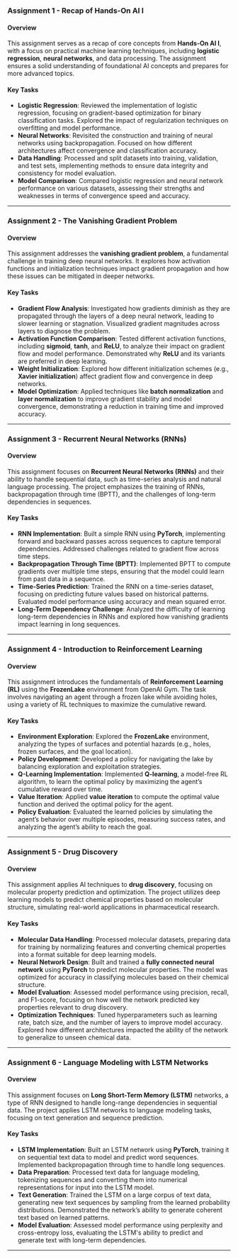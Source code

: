 ### **Assignment 1 - Recap of Hands-On AI I**

#### Overview
This assignment serves as a recap of core concepts from **Hands-On AI I**, with a focus on practical machine learning techniques, including **logistic regression**, **neural networks**, and data processing. The assignment ensures a solid understanding of foundational AI concepts and prepares for more advanced topics.

#### Key Tasks
- **Logistic Regression**: Reviewed the implementation of logistic regression, focusing on gradient-based optimization for binary classification tasks. Explored the impact of regularization techniques on overfitting and model performance.
- **Neural Networks**: Revisited the construction and training of neural networks using backpropagation. Focused on how different architectures affect convergence and classification accuracy.
- **Data Handling**: Processed and split datasets into training, validation, and test sets, implementing methods to ensure data integrity and consistency for model evaluation.
- **Model Comparison**: Compared logistic regression and neural network performance on various datasets, assessing their strengths and weaknesses in terms of convergence speed and accuracy.

---

### **Assignment 2 - The Vanishing Gradient Problem**

#### Overview
This assignment addresses the **vanishing gradient problem**, a fundamental challenge in training deep neural networks. It explores how activation functions and initialization techniques impact gradient propagation and how these issues can be mitigated in deeper networks.

#### Key Tasks
- **Gradient Flow Analysis**: Investigated how gradients diminish as they are propagated through the layers of a deep neural network, leading to slower learning or stagnation. Visualized gradient magnitudes across layers to diagnose the problem.
- **Activation Function Comparison**: Tested different activation functions, including **sigmoid**, **tanh**, and **ReLU**, to analyze their impact on gradient flow and model performance. Demonstrated why **ReLU** and its variants are preferred in deep learning.
- **Weight Initialization**: Explored how different initialization schemes (e.g., **Xavier initialization**) affect gradient flow and convergence in deep networks.
- **Model Optimization**: Applied techniques like **batch normalization** and **layer normalization** to improve gradient stability and model convergence, demonstrating a reduction in training time and improved accuracy.

---

### **Assignment 3 - Recurrent Neural Networks (RNNs)**

#### Overview
This assignment focuses on **Recurrent Neural Networks (RNNs)** and their ability to handle sequential data, such as time-series analysis and natural language processing. The project emphasizes the training of RNNs, backpropagation through time (BPTT), and the challenges of long-term dependencies in sequences.

#### Key Tasks
- **RNN Implementation**: Built a simple RNN using **PyTorch**, implementing forward and backward passes across sequences to capture temporal dependencies. Addressed challenges related to gradient flow across time steps.
- **Backpropagation Through Time (BPTT)**: Implemented BPTT to compute gradients over multiple time steps, ensuring that the model could learn from past data in a sequence.
- **Time-Series Prediction**: Trained the RNN on a time-series dataset, focusing on predicting future values based on historical patterns. Evaluated model performance using accuracy and mean squared error.
- **Long-Term Dependency Challenge**: Analyzed the difficulty of learning long-term dependencies in RNNs and explored how vanishing gradients impact learning in long sequences.

---

### **Assignment 4 - Introduction to Reinforcement Learning**

#### Overview
This assignment introduces the fundamentals of **Reinforcement Learning (RL)** using the **FrozenLake** environment from OpenAI Gym. The task involves navigating an agent through a frozen lake while avoiding holes, using a variety of RL techniques to maximize the cumulative reward.

#### Key Tasks
- **Environment Exploration**: Explored the **FrozenLake** environment, analyzing the types of surfaces and potential hazards (e.g., holes, frozen surfaces, and the goal location).
- **Policy Development**: Developed a policy for navigating the lake by balancing exploration and exploitation strategies.
- **Q-Learning Implementation**: Implemented **Q-learning**, a model-free RL algorithm, to learn the optimal policy by maximizing the agent’s cumulative reward over time.
- **Value Iteration**: Applied **value iteration** to compute the optimal value function and derived the optimal policy for the agent.
- **Policy Evaluation**: Evaluated the learned policies by simulating the agent’s behavior over multiple episodes, measuring success rates, and analyzing the agent’s ability to reach the goal.

---

### **Assignment 5 - Drug Discovery**

#### Overview
This assignment applies AI techniques to **drug discovery**, focusing on molecular property prediction and optimization. The project utilizes deep learning models to predict chemical properties based on molecular structure, simulating real-world applications in pharmaceutical research.

#### Key Tasks
- **Molecular Data Handling**: Processed molecular datasets, preparing data for training by normalizing features and converting chemical properties into a format suitable for deep learning models.
- **Neural Network Design**: Built and trained a **fully connected neural network** using **PyTorch** to predict molecular properties. The model was optimized for accuracy in classifying molecules based on their chemical structure.
- **Model Evaluation**: Assessed model performance using precision, recall, and F1-score, focusing on how well the network predicted key properties relevant to drug discovery.
- **Optimization Techniques**: Tuned hyperparameters such as learning rate, batch size, and the number of layers to improve model accuracy. Explored how different architectures impacted the ability of the network to generalize to unseen chemical data.

---

### **Assignment 6 - Language Modeling with LSTM Networks**

#### Overview
This assignment focuses on **Long Short-Term Memory (LSTM)** networks, a type of RNN designed to handle long-range dependencies in sequential data. The project applies LSTM networks to language modeling tasks, focusing on text generation and sequence prediction.

#### Key Tasks
- **LSTM Implementation**: Built an LSTM network using **PyTorch**, training it on sequential text data to model and predict word sequences. Implemented backpropagation through time to handle long sequences.
- **Data Preparation**: Processed text data for language modeling, tokenizing sequences and converting them into numerical representations for input into the LSTM model.
- **Text Generation**: Trained the LSTM on a large corpus of text data, generating new text sequences by sampling from the learned probability distributions. Demonstrated the network’s ability to generate coherent text based on learned patterns.
- **Model Evaluation**: Assessed model performance using perplexity and cross-entropy loss, evaluating the LSTM's ability to predict and generate text with long-term dependencies.

---
